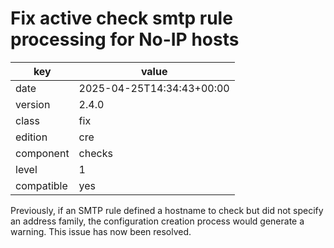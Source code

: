 [//]: # (werk v2)
# Fix active check smtp rule processing for No-IP hosts

key        | value
---------- | ---
date       | 2025-04-25T14:34:43+00:00
version    | 2.4.0
class      | fix
edition    | cre
component  | checks
level      | 1
compatible | yes

Previously, if an SMTP rule defined a hostname to check 
but did not specify an address family, the configuration 
creation process would generate a warning. This issue has 
now been resolved.
